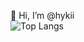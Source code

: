 👋 Hi, I’m @hykii<br>
![Top Langs](https://github-readme-stats.vercel.app/api/top-langs/?username=hykii&hide_border=false&custom_title=Languages&bg_color=ffffff00)


<!---
hykii/hykii is a ✨ special ✨ repository because its `README.md` (this file) appears on your GitHub profile.
You can click the Preview link to take a look at your changes.
--->
